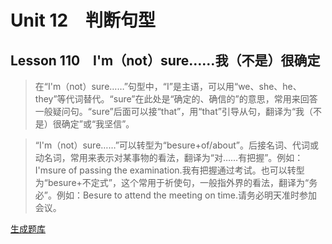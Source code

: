﻿ # Unit 12　判断句型
 ## Lesson 110　I'm（not）sure……我（不是）很确定
 
> 在“I'm（not）sure……”句型中，“I”是主语，可以用“we、she、he、they”等代词替代。“sure”在此处是“确定的、确信的”的意思，常用来回答一般疑问句。“sure”后面可以接“that”，用“that”引导从句，翻译为“我（不是）很确定”或“我坚信”。

> “I'm（not）sure……”可以转型为“besure+of/about”。后接名词、代词或动名词，常用来表示对某事物的看法，翻译为“对……有把握”。例如：I'msure of passing the examination.我有把握通过考试。也可以转型为“besure+不定式”，这个常用于祈使句，一般指外界的看法，翻译为“务必”。例如：Besure to attend the meeting on time.请务必明天准时参加会议。


 [生成题库](./sentence/f110.json)